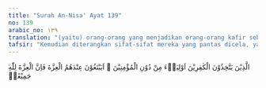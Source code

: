 ```yaml
---
title: "Surah An-Nisa' Ayat 139"
no: 139
arabic_no: ١٣٩
translation: "(yaitu) orang-orang yang menjadikan orang-orang kafir sebagai pemimpin dengan meninggalkan orang-orang mukmin. Apakah mereka mencari kekuatan di sisi orang kafir itu? Ketahuilah bahwa semua kekuatan itu milik Allah."
tafsir: "Kemudian diterangkan sifat-sifat mereka yang pantas dicela, yaitu sifat orang-orang munafik, yang sebenarnya bersekongkol dengan orang-orang kafir. Mereka memusuhi orang-orang mukmin, bahkan dalam saat-saat yang penting, mereka membantu orang kafir, karena mereka berkeyakinan bahwa kemenangan akan diperoleh orang kafir.\n\nSikap mereka dicela, karena harapan mereka akan mendapatkan kekuatan dari orang-orang kafir, tetapi kekuatan itu tidak akan mereka peroleh, sebab kekuatan dan perlindungan pada hakikatnya di tangan Allah. Allah yang memberikan kekuatan dan perlindungan, menurut kehendak-Nya kepada orang yang betul-betul beriman dan mematuhi segala petunjuk-Nya.\n\nPetunjuk Allah disampaikan melalui para rasul dan merekalah yang menjelaskan jalan yang harus ditempuh guna memperoleh petunjuk. Maka kekuatan dan perlindungan Allah, akan dimiliki oleh orang-orang mukmin, apabila mereka tetap berpegang kepada Kitab Allah dan selalu berpedoman pada hidayah-Nya. Tetapi orang-orang munafik tidak melihat kekuatan dan perlindungan yang gaib, mereka hanya teperdaya oleh kekuatan dan perlindungan lahir yang sifatnya tidak tetap. Mereka pun tidak akan memperoleh apa yang diharapkannya. Berkenaan dengan itu Allah berfirman:\n\n\"Barang siapa menghendaki kemuliaan, maka (ketahuilah) kemuliaan itu semuanya milik Allah. ¦\" (Fajir/35:10).\n\n\"¦Padahal kekuatan itu hanyalah bagi Allah, bagi Rasul-Nya dan bagi orang-orang mukmin, tetapi orang-orang munafik itu tidak mengetahui.\" (al-Munafiqun/63:8)."
---
```

 ۨالَّذِيْنَ يَتَّخِذُوْنَ الْكٰفِرِيْنَ اَوْلِيَاۤءَ مِنْ دُوْنِ الْمُؤْمِنِيْنَ ۗ اَيَبْتَغُوْنَ عِنْدَهُمُ الْعِزَّةَ فَاِنَّ الْعِزَّةَ لِلّٰهِ جَمِيْعًاۗ